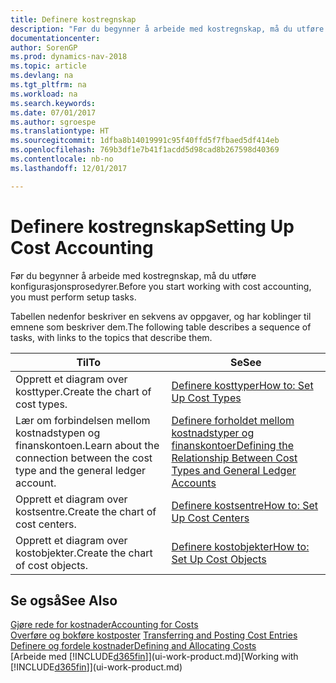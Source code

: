 ```yaml
---
title: Definere kostregnskap
description: "Før du begynner å arbeide med kostregnskap, må du utføre konfigurasjonsprosedyrer."
documentationcenter: 
author: SorenGP
ms.prod: dynamics-nav-2018
ms.topic: article
ms.devlang: na
ms.tgt_pltfrm: na
ms.workload: na
ms.search.keywords: 
ms.date: 07/01/2017
ms.author: sgroespe
ms.translationtype: HT
ms.sourcegitcommit: 1dfba8b14019991c95f40ffd5f7fbaed5df414eb
ms.openlocfilehash: 769b3df1e7b41f1acdd5d98cad8b267598d40369
ms.contentlocale: nb-no
ms.lasthandoff: 12/01/2017

---
```

# <a name="setting-up-cost-accounting"></a><span data-ttu-id="dc416-103">Definere kostregnskap</span><span class="sxs-lookup"><span data-stu-id="dc416-103">Setting Up Cost Accounting</span></span>
<span data-ttu-id="dc416-104">Før du begynner å arbeide med kostregnskap, må du utføre konfigurasjonsprosedyrer.</span><span class="sxs-lookup"><span data-stu-id="dc416-104">Before you start working with cost accounting, you must perform setup tasks.</span></span>  

 <span data-ttu-id="dc416-105">Tabellen nedenfor beskriver en sekvens av oppgaver, og har koblinger til emnene som beskriver dem.</span><span class="sxs-lookup"><span data-stu-id="dc416-105">The following table describes a sequence of tasks, with links to the topics that describe them.</span></span>

|<span data-ttu-id="dc416-106">Til</span><span class="sxs-lookup"><span data-stu-id="dc416-106">To</span></span>|<span data-ttu-id="dc416-107">Se</span><span class="sxs-lookup"><span data-stu-id="dc416-107">See</span></span>|  
|--------|---------|  
|<span data-ttu-id="dc416-108">Opprett et diagram over kosttyper.</span><span class="sxs-lookup"><span data-stu-id="dc416-108">Create the chart of cost types.</span></span>|[<span data-ttu-id="dc416-109">Definere kosttyper</span><span class="sxs-lookup"><span data-stu-id="dc416-109">How to: Set Up Cost Types</span></span>](finance-how-to-set-up-cost-types.md)|  
|<span data-ttu-id="dc416-110">Lær om forbindelsen mellom kostnadstypen og finanskontoen.</span><span class="sxs-lookup"><span data-stu-id="dc416-110">Learn about the connection between the cost type and the general ledger account.</span></span>|[<span data-ttu-id="dc416-111">Definere forholdet mellom kostnadstyper og finanskontoer</span><span class="sxs-lookup"><span data-stu-id="dc416-111">Defining the Relationship Between Cost Types and General Ledger Accounts</span></span>](finance-defining-the-relationship-between-cost-types-and-general-ledger-accounts.md)|  
|<span data-ttu-id="dc416-112">Opprett et diagram over kostsentre.</span><span class="sxs-lookup"><span data-stu-id="dc416-112">Create the chart of cost centers.</span></span>|[<span data-ttu-id="dc416-113">Definere kostsentre</span><span class="sxs-lookup"><span data-stu-id="dc416-113">How to: Set Up Cost Centers</span></span>](finance-how-to-set-up-cost-centers.md)|  
|<span data-ttu-id="dc416-114">Opprett et diagram over kostobjekter.</span><span class="sxs-lookup"><span data-stu-id="dc416-114">Create the chart of cost objects.</span></span>|[<span data-ttu-id="dc416-115">Definere kostobjekter</span><span class="sxs-lookup"><span data-stu-id="dc416-115">How to: Set Up Cost Objects</span></span>](finance-how-to-set-up-cost-objects.md)|  

## <a name="see-also"></a><span data-ttu-id="dc416-116">Se også</span><span class="sxs-lookup"><span data-stu-id="dc416-116">See Also</span></span>  
[<span data-ttu-id="dc416-117">Gjøre rede for kostnader</span><span class="sxs-lookup"><span data-stu-id="dc416-117">Accounting for Costs</span></span>](finance-manage-cost-accounting.md)  
<span data-ttu-id="dc416-118">[Overføre og bokføre kostposter](finance-transfer-and-post-cost-entries.md) </span><span class="sxs-lookup"><span data-stu-id="dc416-118">[Transferring and Posting Cost Entries](finance-transfer-and-post-cost-entries.md) </span></span>  
[<span data-ttu-id="dc416-119">Definere og fordele kostnader</span><span class="sxs-lookup"><span data-stu-id="dc416-119">Defining and Allocating Costs</span></span>](finance-define-and-allocate-costs.md)  
<span data-ttu-id="dc416-120">[Arbeide med [!INCLUDE[d365fin](includes/d365fin_md.md)]](ui-work-product.md)</span><span class="sxs-lookup"><span data-stu-id="dc416-120">[Working with [!INCLUDE[d365fin](includes/d365fin_md.md)]](ui-work-product.md)</span></span>

